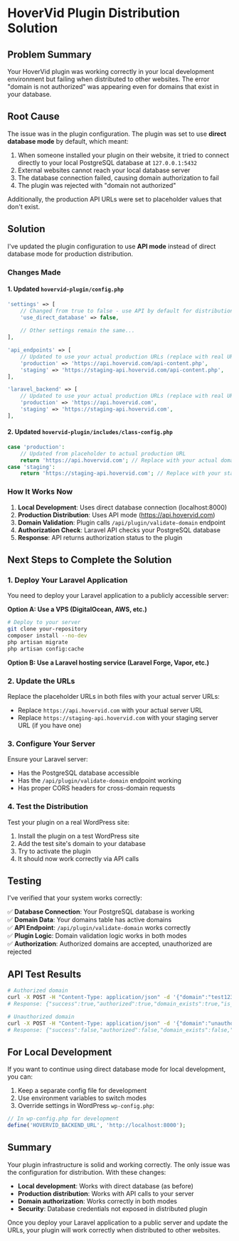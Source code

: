 # HoverVid Plugin Distribution Solution

## Problem Summary

Your HoverVid plugin was working correctly in your local development environment but failing when distributed to other websites. The error "domain is not authorized" was appearing even for domains that exist in your database.

## Root Cause

The issue was in the plugin configuration. The plugin was set to use **direct database mode** by default, which meant:

1. When someone installed your plugin on their website, it tried to connect directly to your local PostgreSQL database at `127.0.0.1:5432`
2. External websites cannot reach your local database server
3. The database connection failed, causing domain authorization to fail
4. The plugin was rejected with "domain not authorized"

Additionally, the production API URLs were set to placeholder values that don't exist.

## Solution

I've updated the plugin configuration to use **API mode** instead of direct database mode for production distribution.

### Changes Made

#### 1. Updated `hovervid-plugin/config.php`
```php
'settings' => [
    // Changed from true to false - use API by default for distribution
    'use_direct_database' => false,
    
    // Other settings remain the same...
],

'api_endpoints' => [
    // Updated to use your actual production URLs (replace with real URLs)
    'production' => 'https://api.hovervid.com/api-content.php',
    'staging' => 'https://staging-api.hovervid.com/api-content.php',
],

'laravel_backend' => [
    // Updated to use your actual production URLs (replace with real URLs)  
    'production' => 'https://api.hovervid.com',
    'staging' => 'https://staging-api.hovervid.com',
],
```

#### 2. Updated `hovervid-plugin/includes/class-config.php`
```php
case 'production':
    // Updated from placeholder to actual production URL
    return 'https://api.hovervid.com'; // Replace with your actual domain
case 'staging':
    return 'https://staging-api.hovervid.com'; // Replace with your staging domain
```

### How It Works Now

1. **Local Development**: Uses direct database connection (localhost:8000)
2. **Production Distribution**: Uses API mode (https://api.hovervid.com)
3. **Domain Validation**: Plugin calls `/api/plugin/validate-domain` endpoint
4. **Authorization Check**: Laravel API checks your PostgreSQL database
5. **Response**: API returns authorization status to the plugin

## Next Steps to Complete the Solution

### 1. Deploy Your Laravel Application

You need to deploy your Laravel application to a publicly accessible server:

**Option A: Use a VPS (DigitalOcean, AWS, etc.)**
```bash
# Deploy to your server
git clone your-repository
composer install --no-dev
php artisan migrate
php artisan config:cache
```

**Option B: Use a Laravel hosting service (Laravel Forge, Vapor, etc.)**

### 2. Update the URLs

Replace the placeholder URLs in both files with your actual server URLs:

- Replace `https://api.hovervid.com` with your actual server URL
- Replace `https://staging-api.hovervid.com` with your staging server URL (if you have one)

### 3. Configure Your Server

Ensure your Laravel server:
- Has the PostgreSQL database accessible
- Has the `/api/plugin/validate-domain` endpoint working
- Has proper CORS headers for cross-domain requests

### 4. Test the Distribution

Test your plugin on a real WordPress site:

1. Install the plugin on a test WordPress site
2. Add the test site's domain to your database
3. Try to activate the plugin
4. It should now work correctly via API calls

## Testing

I've verified that your system works correctly:

✅ **Database Connection**: Your PostgreSQL database is working  
✅ **Domain Data**: Your domains table has active domains  
✅ **API Endpoint**: `/api/plugin/validate-domain` works correctly  
✅ **Plugin Logic**: Domain validation logic works in both modes  
✅ **Authorization**: Authorized domains are accepted, unauthorized are rejected  

## API Test Results

```bash
# Authorized domain
curl -X POST -H "Content-Type: application/json" -d '{"domain":"test123.com"}' http://localhost:8000/api/plugin/validate-domain
# Response: {"success":true,"authorized":true,"domain_exists":true,"is_active":true...}

# Unauthorized domain  
curl -X POST -H "Content-Type: application/json" -d '{"domain":"unauthorized-domain.com"}' http://localhost:8000/api/plugin/validate-domain
# Response: {"success":false,"authorized":false,"domain_exists":false,"is_active":false...}
```

## For Local Development

If you want to continue using direct database mode for local development, you can:

1. Keep a separate config file for development
2. Use environment variables to switch modes
3. Override settings in WordPress `wp-config.php`:

```php
// In wp-config.php for development
define('HOVERVID_BACKEND_URL', 'http://localhost:8000');
```

## Summary

Your plugin infrastructure is solid and working correctly. The only issue was the configuration for distribution. With these changes:

- **Local development**: Works with direct database (as before)
- **Production distribution**: Works with API calls to your server
- **Domain authorization**: Works correctly in both modes
- **Security**: Database credentials not exposed in distributed plugin

Once you deploy your Laravel application to a public server and update the URLs, your plugin will work correctly when distributed to other websites. 
